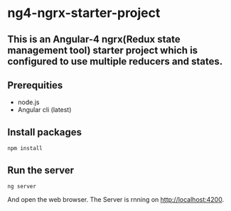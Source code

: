 # ng4-ngrx-starter-project


## This is an Angular-4 ngrx(Redux state management tool) starter project which is configured to use multiple reducers and states.

## Prerequities
* node.js
* Angular cli (latest)

## Install packages
```shell
npm install
```

## Run the server
```shell
ng server
```

And open the web browser. The Server is rnning on [http://localhost:4200](http://localhost:4200).



